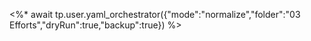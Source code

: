 <%* await tp.user.yaml_orchestrator({"mode":"normalize","folder":"03 Efforts","dryRun":true,"backup":true}) %>
